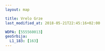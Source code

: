 ```yaml
---
layout: map

title: Vrelo Grze
last_modified_at: 2018-05-21T22:45:16+02:00

WDPA: [555560013]
geoSrbija:
  L1_183: [163]
---
```

